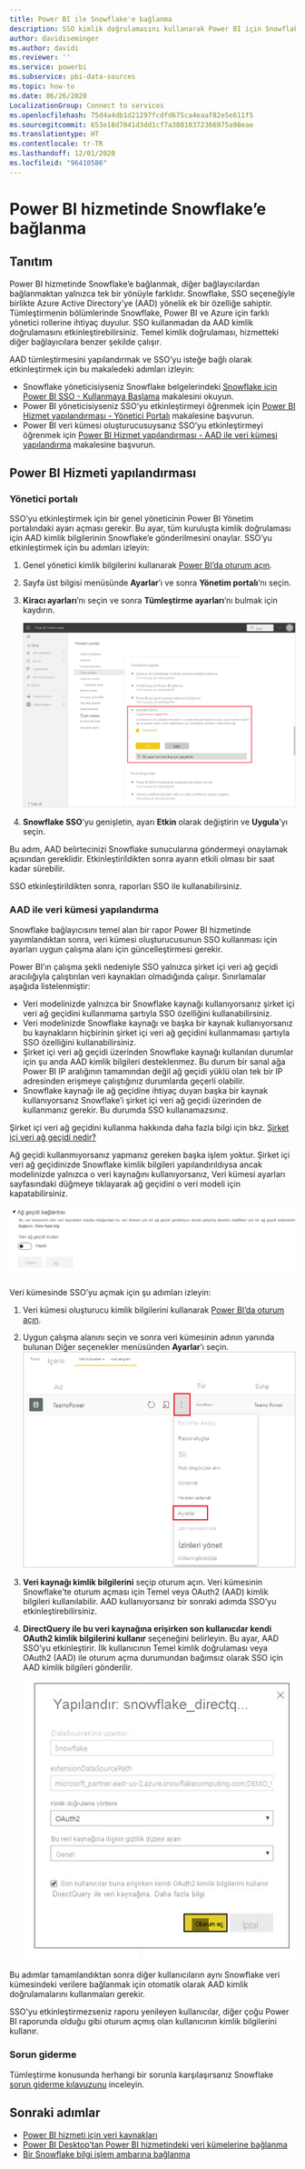 ```yaml
---
title: Power BI ile Snowflake'e bağlanma
description: SSO kimlik doğrulamasını kullanarak Power BI için Snowflake’e bağlanmayı öğrenin.
author: davidiseminger
ms.author: davidi
ms.reviewer: ''
ms.service: powerbi
ms.subservice: pbi-data-sources
ms.topic: how-to
ms.date: 06/26/2020
LocalizationGroup: Connect to services
ms.openlocfilehash: 75d4a4db1d21297fcdfd675ca4eaaf82e5e611f5
ms.sourcegitcommit: 653e18d7041d3dd1cf7a38010372366975a98eae
ms.translationtype: HT
ms.contentlocale: tr-TR
ms.lasthandoff: 12/01/2020
ms.locfileid: "96410586"
---
```

# <a name="connect-to-snowflake-in-power-bi-service"></a>Power BI hizmetinde Snowflake’e bağlanma

## <a name="introduction"></a>Tanıtım

Power BI hizmetinde Snowflake’e bağlanmak, diğer bağlayıcılardan bağlanmaktan yalnızca tek bir yönüyle farklıdır. Snowflake, SSO seçeneğiyle birlikte Azure Active Directory’ye (AAD) yönelik ek bir özelliğe sahiptir. Tümleştirmenin bölümlerinde Snowflake, Power BI ve Azure için farklı yönetici rollerine ihtiyaç duyulur. SSO kullanmadan da AAD kimlik doğrulamasını etkinleştirebilirsiniz. Temel kimlik doğrulaması, hizmetteki diğer bağlayıcılara benzer şekilde çalışır.

AAD tümleştirmesini yapılandırmak ve SSO’yu isteğe bağlı olarak etkinleştirmek için bu makaledeki adımları izleyin:

* Snowflake yöneticisiyseniz Snowflake belgelerindeki [Snowflake için Power BI SSO - Kullanmaya Başlama](https://docs.snowflake.com/en/user-guide/oauth-powerbi.html) makalesini okuyun.
* Power BI yöneticisiyseniz SSO’yu etkinleştirmeyi öğrenmek için [Power BI Hizmet yapılandırması - Yönetici Portalı](service-connect-snowflake.md#admin-portal) makalesine başvurun.
* Power BI veri kümesi oluşturucusuysanız SSO’yu etkinleştirmeyi öğrenmek için [Power BI Hizmet yapılandırması - AAD ile veri kümesi yapılandırma](service-connect-snowflake.md#configuring-a-dataset-with-aad) makalesine başvurun.

## <a name="power-bi-service-configuration"></a>Power BI Hizmeti yapılandırması

### <a name="admin-portal"></a>Yönetici portalı

SSO’yu etkinleştirmek için bir genel yöneticinin Power BI Yönetim portalındaki ayarı açması gerekir. Bu ayar, tüm kuruluşta kimlik doğrulaması için AAD kimlik bilgilerinin Snowflake’e gönderilmesini onaylar. SSO’yu etkinleştirmek için bu adımları izleyin:

1. Genel yönetici kimlik bilgilerini kullanarak [Power BI’da oturum açın](https://app.powerbi.com).
1. Sayfa üst bilgisi menüsünde **Ayarlar**’ı ve sonra **Yönetim portalı**’nı seçin.
1. **Kiracı ayarları**’nı seçin ve sonra **Tümleştirme ayarları**’nı bulmak için kaydırın.

   ![Snowflake SSO için kiracı ayarı](media/service-connect-snowflake/snowflake-sso-tenant.png)

4. **Snowflake SSO**’yu genişletin, ayarı **Etkin** olarak değiştirin ve **Uygula**’yı seçin.

Bu adım, AAD belirtecinizi Snowflake sunucularına göndermeyi onaylamak açısından gereklidir. Etkinleştirildikten sonra ayarın etkili olması bir saat kadar sürebilir.

SSO etkinleştirildikten sonra, raporları SSO ile kullanabilirsiniz.

### <a name="configuring-a-dataset-with-aad"></a>AAD ile veri kümesi yapılandırma

Snowflake bağlayıcısını temel alan bir rapor Power BI hizmetinde yayımlandıktan sonra, veri kümesi oluşturucusunun SSO kullanması için ayarları uygun çalışma alanı için güncelleştirmesi gerekir.

Power BI’ın çalışma şekli nedeniyle SSO yalnızca şirket içi veri ağ geçidi aracılığıyla çalıştırılan veri kaynakları olmadığında çalışır. Sınırlamalar aşağıda listelenmiştir:

* Veri modelinizde yalnızca bir Snowflake kaynağı kullanıyorsanız şirket içi veri ağ geçidini kullanmama şartıyla SSO özelliğini kullanabilirsiniz.
* Veri modelinizde Snowflake kaynağı ve başka bir kaynak kullanıyorsanız bu kaynakların hiçbirinin şirket içi veri ağ geçidini kullanmaması şartıyla SSO özelliğini kullanabilirsiniz.
* Şirket içi veri ağ geçidi üzerinden Snowflake kaynağı kullanılan durumlar için şu anda AAD kimlik bilgileri desteklenmez. Bu durum bir sanal ağa Power BI IP aralığının tamamından değil ağ geçidi yüklü olan tek bir IP adresinden erişmeye çalıştığınız durumlarda geçerli olabilir.
* Snowflake kaynağı ile ağ geçidine ihtiyaç duyan başka bir kaynak kullanıyorsanız Snowflake’i şirket içi veri ağ geçidi üzerinden de kullanmanız gerekir. Bu durumda SSO kullanamazsınız.

Şirket içi veri ağ geçidini kullanma hakkında daha fazla bilgi için bkz. [Şirket içi veri ağ geçidi nedir?](service-gateway-onprem.md)

Ağ geçidi kullanmıyorsanız yapmanız gereken başka işlem yoktur. Şirket içi veri ağ geçidinizde Snowflake kimlik bilgileri yapılandırıldıysa ancak modelinizde yalnızca o veri kaynağını kullanıyorsanız, Veri kümesi ayarları sayfasındaki düğmeye tıklayarak ağ geçidini o veri modeli için kapatabilirsiniz.

![Ağ geçidini kapatmayı sağlayan veri kümesi ayarı](media/service-connect-snowflake/snowflake-gateway-toggle-off.png)

Veri kümesinde SSO’yu açmak için şu adımları izleyin:

1. Veri kümesi oluşturucu kimlik bilgilerini kullanarak [Power BI’da oturum açın](https://app.powerbi.com).
1. Uygun çalışma alanını seçin ve sonra veri kümesinin adının yanında bulunan Diğer seçenekler menüsünden **Ayarlar**’ı seçin.
  ![Üzerine gelindiğinde Diğer seçenekler menüsü görüntülenir](media/service-connect-snowflake/dataset-settings-2.png)
1. **Veri kaynağı kimlik bilgilerini** seçip oturum açın. Veri kümesinin Snowflake'te oturum açması için Temel veya OAuth2 (AAD) kimlik bilgileri kullanılabilir. AAD kullanıyorsanız bir sonraki adımda SSO’yu etkinleştirebilirsiniz.
1. **DirectQuery ile bu veri kaynağına erişirken son kullanıcılar kendi OAuth2 kimlik bilgilerini kullanır** seçeneğini belirleyin. Bu ayar, AAD SSO’yu etkinleştirir. İlk kullanıcının Temel kimlik doğrulaması veya OAuth2 (AAD) ile oturum açma durumundan bağımsız olarak SSO için AAD kimlik bilgileri gönderilir.

    ![Snowflake SSO için veri kümesi ayarı](media/service-connect-snowflake/snowflake-sso-cred-ui.png)

Bu adımlar tamamlandıktan sonra diğer kullanıcıların aynı Snowflake veri kümesindeki verilere bağlanmak için otomatik olarak AAD kimlik doğrulamalarını kullanmaları gerekir.

SSO'yu etkinleştirmezseniz raporu yenileyen kullanıcılar, diğer çoğu Power BI raporunda olduğu gibi oturum açmış olan kullanıcının kimlik bilgilerini kullanır.

### <a name="troubleshooting"></a>Sorun giderme

Tümleştirme konusunda herhangi bir sorunla karşılaşırsanız Snowflake [sorun giderme kılavuzunu](https://docs.snowflake.com/en/user-guide/oauth-powerbi.html#troubleshooting) inceleyin.

## <a name="next-steps"></a>Sonraki adımlar

* [Power BI hizmeti için veri kaynakları](service-get-data.md)
* [Power BI Desktop’tan Power BI hizmetindeki veri kümelerine bağlanma](desktop-report-lifecycle-datasets.md)
* [Bir Snowflake bilgi işlem ambarına bağlanma](desktop-connect-snowflake.md)